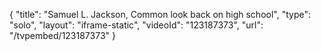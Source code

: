 {
    "title": "Samuel L. Jackson, Common look back on high school",
    "type": "solo",
    "layout": "iframe-static",
    "videoId": "123187373",
    "url": "\/tvpembed\/123187373"
}